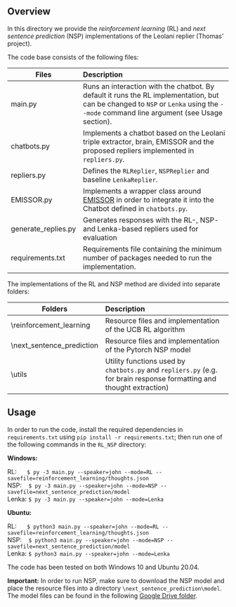 ## Overview

In this directory we provide the *reinforcement learning* (RL) and *next sentence prediction* (NSP) implementations of the Leolani replier (Thomas' project).

The code base consists of the following files:

| Files               | Description   |
| ------------------- |:--------------|
| main.py             | Runs an interaction with the chatbot. By default it runs the RL implementation, but can be changed to `NSP` or `Lenka` using the `--mode` command line argument (see Usage section).|
| chatbots.py         | Implements a chatbot based on the Leolani triple extractor, brain, EMISSOR and the proposed repliers implemented in `repliers.py`. |
| repliers.py         | Defines the `RLReplier`, `NSPReplier` and baseline `LenkaReplier`. |
| EMISSOR.py          | Implements a wrapper class around [EMISSOR](https://github.com/leolani/EMISSOR) in order to integrate it into the Chatbot defined in `chatbots.py`. |
| generate_replies.py | Generates responses with the RL-, NSP- and Lenka-based repliers used for evaluation |
| requirements.txt    | Requirements file containing the minimum number of packages needed to run the implementation. |

<p> The implementations of the RL and NSP method are divided into separate folders:</p>


| Folders                   | Description     |
| ------------------------- | :-------------- |
| \reinforcement_learning   | Resource files and implementation of the UCB RL algorithm |
| \next_sentence_prediction | Resource files and implementation of the Pytorch NSP model |
| \utils                    | Utility functions used by `chatbots.py` and `repliers.py` (e.g. for brain response formatting and thought extraction) |

## Usage

In order to run the code, install the required dependencies in `requirements.txt` using `pip install -r requirements.txt`; then run one of the following commands in the `RL_NSP` directory:

**Windows:**<br>

RL:      `$ py -3 main.py --speaker=john --mode=RL --savefile=reinforcement_learning/thoughts.json `<br>
NSP:    `$ py -3 main.py --speaker=john --mode=NSP --savefile=next_sentence_prediction/model `<br>
Lenka: `$ py -3 main.py --speaker=john --mode=Lenka `

**Ubuntu:**<br>

RL:      `$ python3 main.py --speaker=john --mode=RL --savefile=reinforcement_learning/thoughts.json `<br>
NSP:    `$ python3 main.py --speaker=john --mode=NSP --savefile=next_sentence_prediction/model `<br>
Lenka: `$ python3 main.py --speaker=john --mode=Lenka `

The code has been tested on both Windows 10 and Ubuntu 20.04.

**Important:** In order to run NSP, make sure to download the NSP model and place the resource files into a directory `\next_sentence_prediction\model`. The model files can be found in the following [Google Drive folder](https://drive.google.com/drive/folders/10GEpnjqXn4DfyKjFjJG7KbJEygvdAI2J?usp=sharing).
